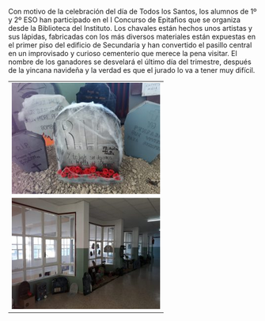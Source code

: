 <!-- TITLE: I CONCURSO DE EPITAFIOS: ¡ME MUERO DE LA RISA! -->

Con motivo de la celebración del día de Todos los Santos, los alumnos de 1º y 2º ESO han participado en el I Concurso de Epitafios que se organiza desde la Biblioteca del Instituto. Los chavales están hechos unos artistas y sus lápidas, fabricadas con los más diversos materiales están expuestas en el primer piso del edificio de Secundaria y han convertido el pasillo central en un improvisado y curioso cementerio que merece la pena visitar. El nombre de los ganadores se desvelará el último día del trimestre, después de la yincana navideña y la verdad es que el jurado lo va a tener muy difícil.

||
|:-:|
|![20171030 091129 300 X 225](/uploads/20171030-091129-300-x-225.jpg "20171030 091129 150 X 112")|
|![20171030 091937 300 X 225](/uploads/20171030-091937-300-x-225.jpg "20171030 091937 300 X 225")|r